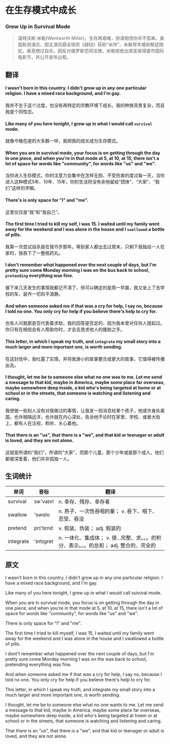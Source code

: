 # 在生存模式中成长
### Grew Up in Survival Mode
>温特沃斯·米勒(Wentworth Miller)，生存再艰难，但请相信你并不孤单。美国影视演员，因主演风靡全球但《越狱》获称“米帅”。米勒常年被抑郁症困扰，甚至想过自杀。因反对俄罗斯恐同法律，米勒拒绝出席圣彼得堡市国际电影节，并公开宣布出柜。

## 翻译
#### I wasn't born in this country. I didn't grow up in any one particular religion. I have a mixed race background, and I'm gay.
我并不生于这个过度，也没有再特定的宗教环境下成长。我的种族背景复杂，而且我是个同性恋。
#### Like many of you here tonight, I grew up in what I would call `survival` mode.
就像今晚在座的大多数一样，我把我的成长成为生存模式。
#### When you are in survival mode, your focus is on getting through the day in one piece, and when you're in that mode at 5, at 10, at 15, there isn't a lot of space for words like "community", for words like "us" and "we".
当你进入生存模式，你的注意力会集中在怎样无损、不受伤害的度过每一天，当你进入这种模式5年、10年、15年，你的生活将没有余地留给“团体”、“大家”、“我们”这样的字眼。
#### There's is only space for "I" and "me".
这里仅仅是“我”和“我自己”。
#### The first time I tried to kill my self, I was 15. I waited until my family went away for the weekend and I was alone in the house and I `swallowed` a bottle of pills.
我第一次尝试自杀是在我15岁那年。等到家人都出去过周末，只剩下我独自一人在家时，我吞下了一整瓶药丸。
#### I don't remember what happened over the next couple of days, but I'm pretty sure come Monday morning I was on the bus back to school, `pretending` everything was fine.
接下来几天发生的事情我都记不清了，但可以确定的是周一早晨，我又坐上了去学校的车，装作一切风平浪静。
#### And when someone asked me if that was a cry for help, I say no, because I told no one. You only cry for help if you believe there's help to cry for.
也有人问我那是否代表着求助，我的回答是否定的，因为我未曾对任何人提起过。你只有在相信会有人帮助你时，才会去恳求他人的援助之手。
#### This letter, in which I speak my truth, and `integrate` my small story into a much larger and more inportant one, is worth sending.
在这封信中，我吐露了实情，并将我渺小的故事整合成更大的故事，它值得被传播出去。
#### I thought, let me be to someone else what no one was to me. Let me send a message to that kid, maybe in America, maybe some place far overseas, maybe somewhere deep inside, a kid who's being targeted at home or at school or in the streets, that someone is watching and listening and caring.
我想做一些别人没有对我做过的事情，让我发一则消息给某个孩子，他或许身处美国，也许相隔远洋，也许就在内心深处，告诉他不论时在家里、学校、或者大街上，都有人在注视、聆听、关心着他。
#### That there is an "us", that there is a "we", and that kid or teenager or adult is loved, and they are not alone.
这就是所谓的“我们”，所谓的“大家”，而那个儿童，那个少年或是那个成人，他们都被深爱着，他们并非孤独一人。
## 生词统计
| 单词 | 音标 | 翻译 |
| - | - | - |
| survival | sɚ'vaɪvl | n. 幸存、残存、幸存者 |
| swallow | 'swɑlo | n. 燕子、一次性吞咽的量； v. 吞下、咽下、忍受、吞没 |
| pretend | prɪ'tɛnd | v. 假装、伪装； adj. 假装的 |
| integrate | 'ɪntɪɡret | n. 一体化、集成体； v. 使...完整、求。。。的积分、表示。。。的总和； adj. 整合的、完全的 |

## 原文
I wasn't born in this country. I didn't grow up in any one particular religion. I have a mixed race background, and I'm gay.

Like many of you here tonight, I grew up in what I would call suivival mode.

When you are in survival mode, you focus is on getting through the day in one piece, and when you're in that mode at 5, at 10, at 15, there isn't a lot of space for words like "community", for words like "us" and "we".

There is only space for "I" and "me".

The first time I tried to kill myself, I was 15, I waited until my family went away for the weekend and I was alone in the house and I swallowed a bottle of pills.

I dont't remember what happened over the next couple of days, but I'm pretty sure come Monday morning I was on the was back to school, pretending everything was fine.

And when someone asked me if that was a cry for help, I say no, because I told no one. You only cry for help if you believe there's help to cry for.

This letter, in which I speak my truth, and integrate my small story into a much larger and more important one, is worth sending.

I thought, let me be to someone else what no one wants to me. Let me send a message to that kid, maybe in America, maybe some place far overseas, maybe somewhere deep inside, a kid who's being targeted at hoem or at school or in the streets, that someone is watching and listening and caring.

That there is an "us", that there is a "we", and that kid or teenager or adult is loved, and they are not alone.

